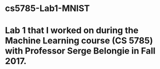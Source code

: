 # cs5785-Lab1-MNIST
# Lab 1 that I worked on during the Machine Learning course (CS 5785) with Professor Serge Belongie in Fall 2017.
